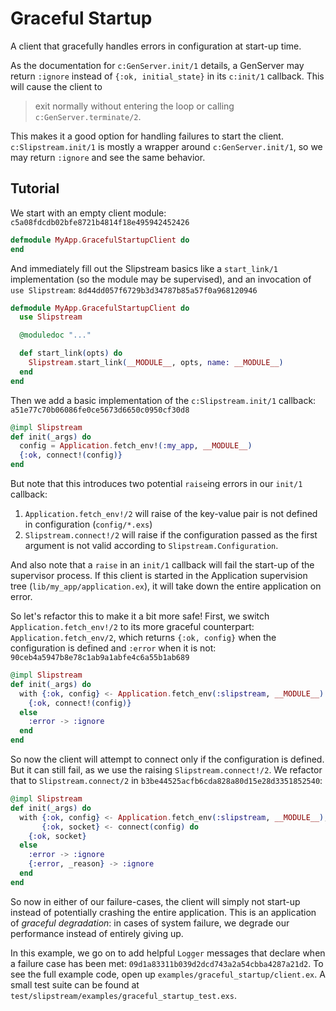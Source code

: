 # Graceful Startup

A client that gracefully handles errors in configuration at start-up time.

As the documentation for `c:GenServer.init/1` details, a GenServer may return
`:ignore` instead of `{:ok, initial_state}` in its `c:init/1` callback. This
will cause the client to

> exit normally without entering the loop or calling `c:GenServer.terminate/2`.

This makes it a good option for handling failures to start the client.
`c:Slipstream.init/1` is mostly a wrapper around `c:GenServer.init/1`, so we
may return `:ignore` and see the same behavior.

## Tutorial

We start with an empty client module: `c5a08fdcdb02bfe8721b4814f18e495942452426`

```elixir
defmodule MyApp.GracefulStartupClient do
end
```

And immediately fill out the Slipstream basics like a `start_link/1`
implementation (so the module may be supervised), and an invocation of
`use Slipstream`: `8d44dd057f6729b3d34787b85a57f0a968120946`

```elixir
defmodule MyApp.GracefulStartupClient do
  use Slipstream

  @moduledoc "..."

  def start_link(opts) do
    Slipstream.start_link(__MODULE__, opts, name: __MODULE__)
  end
end
```

Then we add a basic implementation of the `c:Slipstream.init/1` callback:
`a51e77c70b06086fe0ce5673d6650c0950cf30d8`

```elixir
@impl Slipstream
def init(_args) do
  config = Application.fetch_env!(:my_app, __MODULE__)
  {:ok, connect!(config)}
end
```

But note that this introduces two potential `raise`ing errors in our `init/1`
callback:

1. `Application.fetch_env!/2` will raise of the key-value pair is not defined
   in configuration (`config/*.exs`)
2. `Slipstream.connect!/2` will raise if the configuration passed as the first
   argument is not valid according to `Slipstream.Configuration`.

And also note that a `raise` in an `init/1` callback will fail the start-up
of the supervisor process. If this client is started in the Application
supervision tree (`lib/my_app/application.ex`), it will take down the entire
application on error.

So let's refactor this to make it a bit more safe! First, we switch
`Application.fetch_env!/2` to its more graceful counterpart:
`Application.fetch_env/2`, which returns `{:ok, config}` when
the configuration is defined and `:error` when it is not:
`90ceb4a5947b8e78c1ab9a1abfe4c6a55b1ab689`

```elixir
@impl Slipstream
def init(_args) do
  with {:ok, config} <- Application.fetch_env(:slipstream, __MODULE__) do
    {:ok, connect!(config)}
  else
    :error -> :ignore
  end
end
```

So now the client will attempt to connect only if the configuration
is defined. But it can still fail, as we use the raising
`Slipstream.connect!/2`.  We refactor that to `Slipstream.connect/2` in
`b3be44525acfb6cda828a80d15e28d3351852540`:

```elixir
@impl Slipstream
def init(_args) do
  with {:ok, config} <- Application.fetch_env(:slipstream, __MODULE__),
       {:ok, socket} <- connect(config) do
    {:ok, socket}
  else
    :error -> :ignore
    {:error, _reason} -> :ignore
  end
end
```

So now in either of our failure-cases, the client will simply not start-up
instead of potentially crashing the entire application. This is an application
of _graceful degradation_: in cases of system failure, we degrade our
performance instead of entirely giving up.

In this example, we go on to add helpful `Logger`
messages that declare when a failure case has been met:
`09d1a83311b039d2dcd743a2a54cbba4287a21d2`. To see the full example code,
open up `examples/graceful_startup/client.ex`. A small test suite can be
found at `test/slipstream/examples/graceful_startup_test.exs`.
